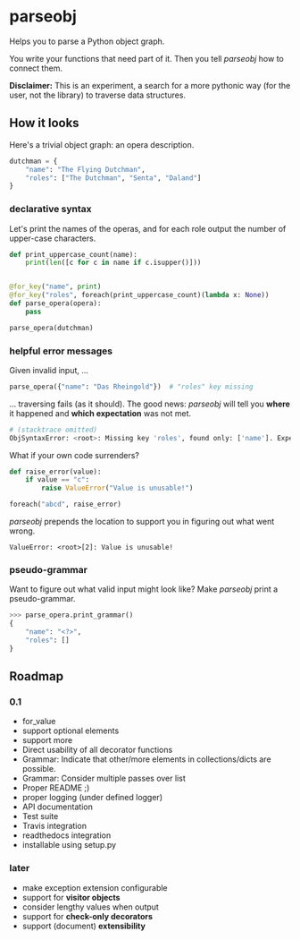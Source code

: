 # parseobj

Helps you to parse a Python object graph.

You write your functions that need part of it. Then you tell *parseobj* how to connect them.

**Disclaimer:** This is an experiment, a search for a more pythonic way (for the user, not the library) to traverse data structures.


## How it looks

Here's a trivial object graph: an opera description.

```python
dutchman = {
    "name": "The Flying Dutchman",
    "roles": ["The Dutchman", "Senta", "Daland"]
}
```

### declarative syntax

Let's print the names of the operas, and for each role output the number of upper-case characters.

```python
def print_uppercase_count(name):
    print(len([c for c in name if c.isupper()]))


@for_key("name", print)
@for_key("roles", foreach(print_uppercase_count)(lambda x: None))
def parse_opera(opera):
    pass

parse_opera(dutchman)
```

### helpful error messages

Given invalid input, …

```python
parse_opera({"name": "Das Rheingold"})  # "roles" key missing
```

… traversing fails (as it should). The good news: *parseobj* will tell you **where** it happened and **which expectation** was not met.

```python
# (stacktrace omitted)
ObjSyntaxError: <root>: Missing key 'roles', found only: ['name']. Expected dict-like object with key 'roles'.
```

What if your own code surrenders?

```python
def raise_error(value):
    if value == "c":
        raise ValueError("Value is unusable!")

foreach("abcd", raise_error)
```

*parseobj* prepends the location to support you in figuring out what went wrong.

```
ValueError: <root>[2]: Value is unusable!
```


### pseudo-grammar

Want to figure out what valid input might look like?
Make *parseobj* print a pseudo-grammar.

```python
>>> parse_opera.print_grammar()
{
    "name": "<?>", 
    "roles": []
}
```



## Roadmap

### 0.1

- for_value
- support optional elements
- support more
- Direct usability of all decorator functions
- Grammar: Indicate that other/more elements in collections/dicts are possible.
- Grammar: Consider multiple passes over list
- Proper README ;)
- proper logging (under defined logger)
- API documentation
- Test suite
- Travis integration
- readthedocs integration
- installable using setup.py

### later

- make exception extension configurable
- support for **visitor objects**
- consider lengthy values when output
- support for **check-only decorators**
- support (document) **extensibility**
